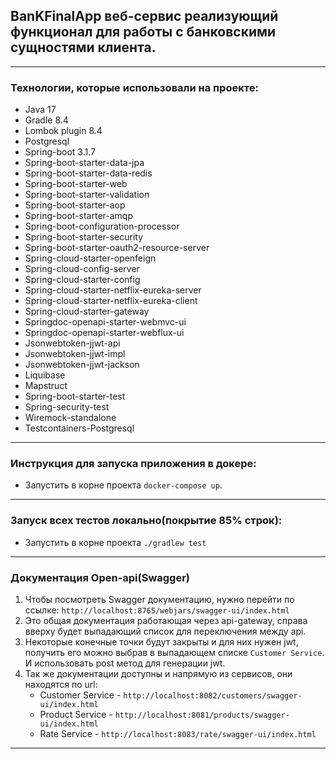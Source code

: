 ## BanKFinalApp веб-сервис реализующий функционал для работы с банковскими сущностями клиента.

***

### Технологии, которые использовали на проекте:

* Java 17
* Gradle 8.4
* Lombok plugin 8.4
* Postgresql
* Spring-boot 3.1.7
* Spring-boot-starter-data-jpa
* Spring-boot-starter-data-redis
* Spring-boot-starter-web
* Spring-boot-starter-validation
* Spring-boot-starter-aop
* Spring-boot-starter-amqp
* Spring-boot-configuration-processor
* Spring-boot-starter-security
* Spring-boot-starter-oauth2-resource-server
* Spring-cloud-starter-openfeign
* Spring-cloud-config-server
* Spring-cloud-starter-config
* Spring-cloud-starter-netflix-eureka-server
* Spring-cloud-starter-netflix-eureka-client
* Spring-cloud-starter-gateway
* Springdoc-openapi-starter-webmvc-ui
* Springdoc-openapi-starter-webflux-ui
* Jsonwebtoken-jjwt-api
* Jsonwebtoken-jjwt-impl
* Jsonwebtoken-jjwt-jackson
* Liquibase
* Mapstruct
* Spring-boot-starter-test
* Spring-security-test
* Wiremock-standalone
* Testcontainers-Postgresql

***

### Инструкция для запуска приложения в докере:

* Запустить в корне проекта `docker-compose up`.

***

### Запуск всех тестов локально(покрытие 85% строк):

* Запустить в корне проекта `./gradlew test`

***

### Документация Open-api(Swagger)

1. Чтобы посмотреть Swagger документацию, нужно перейти по ссылке: `http://localhost:8765/webjars/swagger-ui/index.html`
2. Это общая документация работающая через api-gateway, справа вверху будет выпадающий список для переключения между
   api.
3. Некоторые конечные точки будут закрыты и для них нужен jwt, получить его можно выбрав в выпадающем
   списке `Customer Service`. И использовать post метод для генерации jwt.
4. Так же документации доступны и напрямую из сервисов, они находятся по url:
    * Customer Service - `http://localhost:8082/customers/swagger-ui/index.html`
    * Product Service - `http://localhost:8081/products/swagger-ui/index.html`
    * Rate Service - `http://localhost:8083/rate/swagger-ui/index.html`

***
